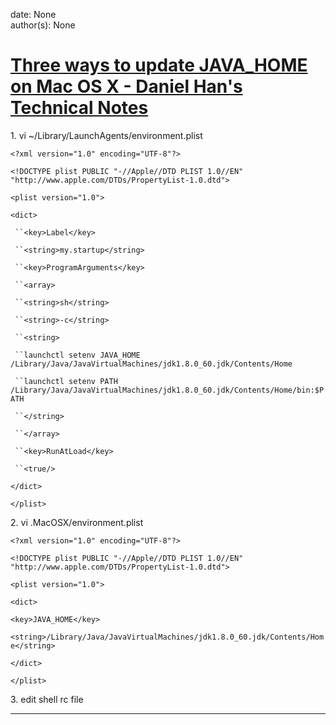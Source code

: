 
date: None  
author(s): None  

# [Three ways to update JAVA_HOME on Mac OS X - Daniel Han's Technical Notes](https://sites.google.com/site/xiangyangsite/home/technical-tips/os-x-tips/change-java_home)

1\.  vi ~/Library/LaunchAgents/environment.plist

`<?xml version="1.0" encoding="UTF-8"?>`

`<!DOCTYPE plist PUBLIC "-//Apple//DTD PLIST 1.0//EN" "http://www.apple.com/DTDs/PropertyList-1.0.dtd">`

`<plist version="1.0">`

`<dict>`

` ``<key>Label</key>`

` ``<string>my.startup</string>`

` ``<key>ProgramArguments</key>`

` ``<array>`

` ``<string>sh</string>`

` ``<string>-c</string>`

` ``<string>`

` ``launchctl setenv JAVA_HOME /Library/Java/JavaVirtualMachines/jdk1.8.0_60.jdk/Contents/Home`

` ``launchctl setenv PATH /Library/Java/JavaVirtualMachines/jdk1.8.0_60.jdk/Contents/Home/bin:$PATH`

` ``</string>`

` ``</array>`

` ``<key>RunAtLoad</key>`

` ``<true/>`

`</dict>`

`</plist>`

  


2\. vi .MacOSX/environment.plist

`<?xml version="1.0" encoding="UTF-8"?>`

`<!DOCTYPE plist PUBLIC "-//Apple//DTD PLIST 1.0//EN" "http://www.apple.com/DTDs/PropertyList-1.0.dtd">`

`<plist version="1.0">`

`<dict>`

`<key>JAVA_HOME</key>`

`<string>/Library/Java/JavaVirtualMachines/jdk1.8.0_60.jdk/Contents/Home</string>`

`</dict>`

`</plist>`

3\. edit shell rc file  
  
---

